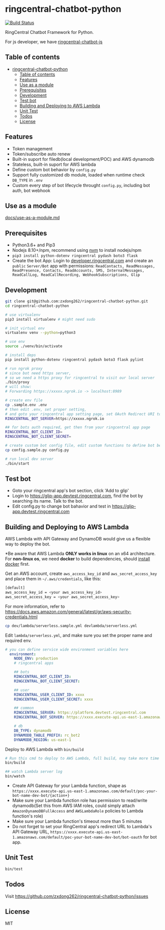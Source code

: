 
# ringcentral-chatbot-python

[![Build Status](https://travis-ci.org/zxdong262/ringcentral-chatbot-python.svg?branch=test)](https://travis-ci.org/zxdong262/ringcentral-chatbot-python)

RingCentral Chatbot Framework for Python.

For js developer, we have [ringcentral-chatbot-js](https://github.com/tylerlong/ringcentral-chatbot-js)

## Table of contents

- [ringcentral-chatbot-python](#ringcentral-chatbot-python)
  - [Table of contents](#table-of-contents)
  - [Features](#features)
  - [Use as a module](#use-as-a-module)
  - [Prerequisites](#prerequisites)
  - [Development](#development)
  - [Test bot](#test-bot)
  - [Building and Deploying to AWS Lambda](#building-and-deploying-to-aws-lambda)
  - [Unit Test](#unit-test)
  - [Todos](#todos)
  - [License](#license)

## Features

- Token management
- Token/subscribe auto renew
- Built-in suport for filedb(local development/POC) and AWS dynamodb
- Stateless, built-in suport for AWS lambda
- Define custom bot behavior by `config.py`
- Support fully customized db module, loaded when runtime check `DB_TYPE` in `.env`
- Custom every step of bot lifecycle throught `config.py`, including bot auth, bot webhook

## Use as a module

[docs/use-as-a-module.md](docs/use-as-a-module.md)

## Prerequisites

- Python3.6+ and Pip3
- Nodejs 8.10+/npm, recommend using [nvm](https://github.com/creationix/nvm) to install nodejs/npm
- `pip3 install python-dotenv ringcentral pydash boto3 flask`
- Create the bot App: Login to [developer.ringcentral.com](https://developer.ringcentral.com) and create an `public` `Server/Bot` app with permissions: `ReadContacts, ReadMessages, ReadPresence, Contacts, ReadAccounts, SMS, InternalMessages, ReadCallLog, ReadCallRecording, WebhookSubscriptions, Glip`

## Development

```bash
git clone git@github.com:zxdong262/ringcentral-chatbot-python.git
cd ringcentral-chatbot-python

# use virtualenv
pip3 install virtualenv # might need sudo

# init virtual env
virtualenv venv --python=python3

# use env
source ./venv/bin/activate

# install deps
pip install python-dotenv ringcentral pydash boto3 flask pylint

# run ngrok proxy
# since bot need https server,
# so we need a https proxy for ringcentral to visit our local server
./bin/proxy
# will show:
# Forwarding https://xxxxx.ngrok.io -> localhost:8989

# create env file
cp .sample.env .env
# then edit .env, set proper setting,
# and goto your ringcentral app setting page, set OAuth Redirect URI to https://https://xxxxx.ngrok.io/bot-oauth
RINGCENTRAL_BOT_SERVER=https://xxxxx.ngrok.io

## for bots auth required, get then from your ringcentral app page
RINGCENTRAL_BOT_CLIENT_ID=
RINGCENTRAL_BOT_CLIENT_SECRET=

# create custom bot config file, edit custom functions to define bot behavior
cp config.sample.py config.py

# run local dev server
./bin/start
```

## Test bot

- Goto your ringcentral app's bot section, click 'Add to glip'
- Login to https://glip-app.devtest.ringcentral.com, find the bot by searching its name. Talk to the bot.
- Edit config.py to change bot bahavior and test in https://glip-app.devtest.ringcentral.com

## Building and Deploying to AWS Lambda

AWS Lambda with API Gateway and DynamoDB would give us a flexible way to deploy the bot.

*Be aware that AWS Lambda **ONLY works in linux** on an x64 architecture. For **non-linux os**, we need **docker** to build dependencies, should [install docker](https://docs.docker.com/docker-for-mac/) first.

Get an AWS account, create `aws_access_key_id` and `aws_secret_access_key` and place them in `~/.aws/credentials`, like this:

```bash
[default]
aws_access_key_id = <your aws_access_key_id>
aws_secret_access_key = <your aws_secret_access_key>
```

For more information, refer to https://docs.aws.amazon.com/general/latest/gr/aws-security-credentials.html

```bash
cp dev/lambda/serverless.sample.yml devlambda/serverless.yml
```

Edit `lambda/serverless.yml`, and make sure you set the proper name and required env.

```yml
# you can define service wide environment variables here
  environment:
    NODE_ENV: production
    # ringcentral apps

    ## bots
    RINGCENTRAL_BOT_CLIENT_ID:
    RINGCENTRAL_BOT_CLIENT_SECRET:

    ## user
    RINGCENTRAL_USER_CLIENT_ID: xxxx
    RINGCENTRAL_USER_CLIENT_SECRET: xxxx

    ## common
    RINGCENTRAL_SERVER: https://platform.devtest.ringcentral.com
    RINGCENTRAL_BOT_SERVER: https://xxxx.execute-api.us-east-1.amazonaws.com/default/poc-your-bot-name-dev-bot

    # db
    DB_TYPE: dynamodb
    DYNAMODB_TABLE_PREFIX: rc_bot2
    DYNAMODB_REGION: us-east-1

```

Deploy to AWS Lambda with `bin/build`

```bash
# Run this cmd to deploy to AWS Lambda, full build, may take more time
bin/build

## watch Lambda server log
bin/watch

```

- Create API Gateway for your Lambda function, shape as `https://xxxx.execute-api.us-east-1.amazonaws.com/default/poc-your-bot-name-dev-bot/{action+}`
- Make sure your Lambda function role has permission to read/write dynamodb(Set this from AWS IAM roles, could simply attach `AmazonDynamoDBFullAccess` and `AWSLambdaRole` policies to Lambda function's role)
- Make sure your Lambda function's timeout more than 5 minutes
- Do not forget to set your RingCentral app's redirect URL to Lambda's API Gateway URL, `https://xxxx.execute-api.us-east-1.amazonaws.com/default/poc-your-bot-name-dev-bot/bot-oauth` for bot app.

## Unit Test

```bash
bin/test
```

## Todos
Visit https://github.com/zxdong262/ringcentral-chatbot-python/issues

## License

MIT
